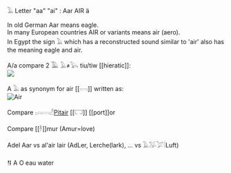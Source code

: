 𓄿 Letter "aa" "ai" : Aar AIR ä  

In old German Aar means eagle.  
In many European countries AIR or variants means air (aero).  
In Egypt the sign 𓄿 which has a reconstructed sound similar to 'air' also has the meaning eagle and air.  

A/a compare 2 𓅀 𓄿≠𓅂 tiu/tiw [[hieratic]]:  
![](https://user-images.githubusercontent.com/516118/36077499-f1cabf10-0f6b-11e8-8459-3ec3a2fa6c17.png)


A 𓄿 as synonym for air [[𓇯]] written as:  
![Air](https://user-images.githubusercontent.com/516118/36078069-5e55b22e-0f72-11e8-8959-ca529b8390de.png)

Compare  𓊪𓏏𓇯𓀭[Pitair](cosmos) [[𓉐]] [[port]]or

Compare [[𓌹]]mur (Amur=love)

Adel Aar vs al'air lair (AdLer, Lerche(lark), … vs 𓄿𓅮𓅯𓇋Luft)  

𒀀 A O eau water  
